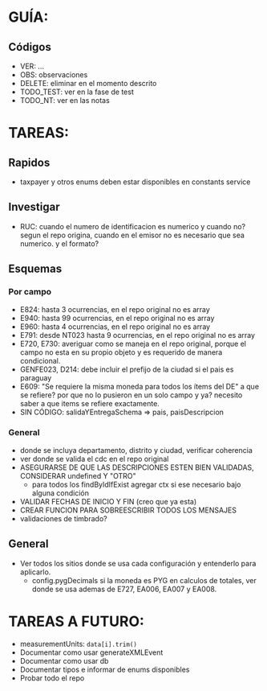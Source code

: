 # GUÍA:

## Códigos
- VER: ...
- OBS: observaciones
- DELETE: eliminar en el momento descrito
- TODO_TEST: ver en la fase de test
- TODO_NT: ver en las notas

# TAREAS:

## Rapidos
- taxpayer y otros enums deben estar disponibles en constants service

## Investigar
- RUC: cuando el numero de identificacion es numerico y cuando no? segun el repo origina, cuando en el emisor no es necesario que sea numerico. y el formato?

## Esquemas

### Por campo
- E824: hasta 3 ocurrencias, en el repo original no es array
- E940: hasta 99 ocurrencias, en el repo original no es array
- E960: hasta 4 ocurrencias, en el repo original no es array
- E791: desde NT023 hasta 9 ocurrencias, en el repo original no es array
- E720, E730: averiguar como se maneja en el repo original, porque el campo no esta en su propio objeto y es requerido de manera condicional.
- GENFE023, D214: debe incluir el prefijo de la ciudad si el pais es paraguay
- E609: "Se requiere la misma moneda para todos los ítems del DE" a que se refiere? por que no lo pusieron en un solo campo y ya? necesito saber a que items se refiere exactamente.
- SIN CÓDIGO: salidaYEntregaSchema => pais, paisDescripcion

### General
- donde se incluya departamento, distrito y ciudad, verificar coherencia
- ver donde se valida el cdc en el repo original
- ASEGURARSE DE QUE LAS DESCRIPCIONES ESTEN BIEN VALIDADAS, CONSIDERAR undefined Y "OTRO"
    - para todos los findByIdIfExist agregar ctx si ese necesario bajo alguna condición
- VALIDAR FECHAS DE INICIO Y FIN (creo que ya esta)
- CREAR FUNCION PARA SOBREESCRIBIR TODOS LOS MENSAJES
- validaciones de timbrado?

## General
- Ver todos los sitios donde se usa cada configuración y entenderlo para aplicarlo.
    - config.pygDecimals si la moneda es PYG en calculos de totales, ver donde se usa ademas de E727, EA006, EA007 y EA008.

# TAREAS A FUTURO:
- measurementUnits: `data[i].trim()`
- Documentar como usar generateXMLEvent
- Documentar como usar db
- Documentar tipos e informar de enums disponibles
- Probar todo el repo
